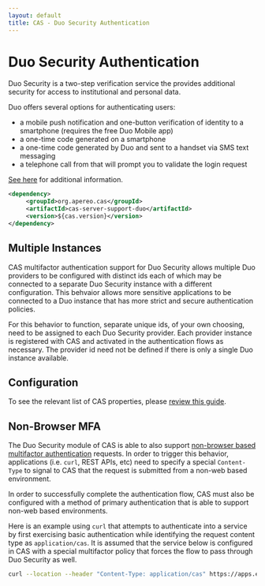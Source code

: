 ```yaml
---
layout: default
title: CAS - Duo Security Authentication
---
```


# Duo Security Authentication

Duo Security is a two-step verification service the provides additional security for access to institutional and personal data.  

Duo offers several options for authenticating users:

- a mobile push notification and one-button verification of identity to a smartphone (requires the free Duo Mobile app)
- a one-time code generated on a smartphone
- a one-time code generated by Duo and sent to a handset via SMS text messaging
- a telephone call from that will prompt you to validate the login request

[See here](https://www.duo.com/) for additional information.

```xml
<dependency>
     <groupId>org.apereo.cas</groupId>
     <artifactId>cas-server-support-duo</artifactId>
     <version>${cas.version}</version>
</dependency>
```

## Multiple Instances

CAS multifactor authentication support for Duo Security allows
multiple Duo providers to be configured with distinct ids each of
which may be connected to a separate Duo Security instance with a different configuration.
This behvaior allows more sensitive applications to be connected
to a Duo instance that has more strict and secure authentication policies.

For this behavior to function, separate unique ids, of your own choosing, need to be assigned to each Duo Security
provider. Each provider instance is registered with CAS and activated in the authentication
flows as necessary. The provider id need not be defined if there is only a single Duo instance available.

## Configuration

To see the relevant list of CAS properties, please [review this guide](Configuration-Properties.html).

## Non-Browser MFA

The Duo Security module of CAS is able to also support [non-browser based multifactor authentication](https://duo.com/docs/authapi) requests.
In order to trigger this behavior, applications (i.e. `curl`, REST APIs, etc) need to specify a special
`Content-Type` to signal to CAS that the request is submitted from a non-web based environment.

In order to successfully complete the authentication flow, CAS must also be configured with a method 
of primary authentication that is able to support non-web based environments.

Here is an example using `curl` that attempts to authenticate into a service by first exercising
basic authentication while identifying the request content type as `application/cas`. It is assumed that the 
service below is configured in CAS with a special multifactor policy that forces the flow 
to pass through Duo Security as well.

```bash
curl --location --header "Content-Type: application/cas" https://apps.example.org/myapp -L -u casuser:Mellon
```
